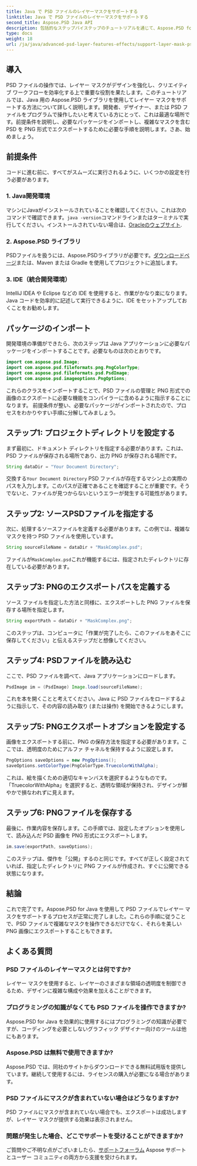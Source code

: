 ```yaml
---
title: Java で PSD ファイルのレイヤーマスクをサポートする
linktitle: Java で PSD ファイルのレイヤーマスクをサポートする
second_title: Aspose.PSD Java API
description: 包括的なステップバイステップのチュートリアルを通じて、Aspose.PSD for Java を使用して PSD ファイルでレイヤー マスクをサポートする方法を学習します。
type: docs
weight: 18
url: /ja/java/advanced-psd-layer-features-effects/support-layer-mask-psd-files/
---
```

## 導入
PSD ファイルの操作では、レイヤー マスクがデザインを強化し、クリエイティブ ワークフローを効率化する上で重要な役割を果たします。このチュートリアルでは、Java 用の Aspose.PSD ライブラリを使用してレイヤー マスクをサポートする方法について詳しく説明します。開発者、デザイナー、または PSD ファイルをプログラムで操作したいと考えている方にとって、これは最適な場所です。前提条件を説明し、必要なパッケージをインポートし、複雑なマスクを含む PSD を PNG 形式でエクスポートするために必要な手順を説明します。さあ、始めましょう。
## 前提条件
コードに進む前に、すべてがスムーズに実行されるように、いくつかの設定を行う必要があります。
### 1. Java開発環境
マシンにJavaがインストールされていることを確認してください。これは次のコマンドで確認できます。`java -version`コマンドラインまたはターミナルで実行してください。インストールされていない場合は、[Oracleのウェブサイト](https://www.oracle.com/java/technologies/javase-jdk11-downloads.html).
### 2. Aspose.PSD ライブラリ
PSDファイルを扱うには、Aspose.PSDライブラリが必要です。[ダウンロードページ](https://releases.aspose.com/psd/java/)または、Maven または Gradle を使用してプロジェクトに追加します。
### 3. IDE（統合開発環境）
IntelliJ IDEA や Eclipse などの IDE を使用すると、作業がかなり楽になります。Java コードを効率的に記述して実行できるように、IDE をセットアップしておくことをお勧めします。
## パッケージのインポート
開発環境の準備ができたら、次のステップは Java アプリケーションに必要なパッケージをインポートすることです。必要なものは次のとおりです。
```java
import com.aspose.psd.Image;
import com.aspose.psd.fileformats.png.PngColorType;
import com.aspose.psd.fileformats.psd.PsdImage;
import com.aspose.psd.imageoptions.PngOptions;
```
これらのクラスをインポートすることで、PSD ファイルの管理と PNG 形式での画像のエクスポートに必要な機能をコンパイラーに含めるように指示することになります。
前提条件が整い、必要なパッケージがインポートされたので、プロセスをわかりやすい手順に分解してみましょう。
## ステップ1: プロジェクトディレクトリを設定する

まず最初に、ドキュメント ディレクトリを指定する必要があります。これは、PSD ファイルが保存される場所であり、出力 PNG が保存される場所です。
```java
String dataDir = "Your Document Directory";
```
交換する`Your Document Directory` PSD ファイルが存在するマシン上の実際のパスを入力します。このパスが正確であることを確認することが重要です。そうでないと、ファイルが見つからないというエラーが発生する可能性があります。
## ステップ2: ソースPSDファイルを指定する

次に、処理するソースファイルを定義する必要があります。この例では、複雑なマスクを持つ PSD ファイルを使用しています。
```java
String sourceFileName = dataDir + "MaskComplex.psd";
```
ファイルが`MaskComplex.psd`これが機能するには、指定されたディレクトリに存在している必要があります。 
## ステップ3: PNGのエクスポートパスを定義する

ソース ファイルを指定した方法と同様に、エクスポートした PNG ファイルを保存する場所を指定します。
```java
String exportPath = dataDir + "MaskComplex.png";
```
このステップは、コンピュータに「作業が完了したら、このファイルをあそこに保存してください」と伝えるステップだと想像してください。
## ステップ4: PSDファイルを読み込む

ここで、PSD ファイルを調べて、Java アプリケーションにロードします。
```java
PsdImage im = (PsdImage) Image.load(sourceFileName);
```
これを本を開くことと考えてください。Java に PSD ファイルをロードするように指示して、その内容の読み取り (または操作) を開始できるようにします。
## ステップ5: PNGエクスポートオプションを設定する

画像をエクスポートする前に、PNG の保存方法を指定する必要があります。ここでは、透明度のためにアルファ チャネルを保持するように設定します。
```java
PngOptions saveOptions = new PngOptions();
saveOptions.setColorType(PngColorType.TruecolorWithAlpha);
```
これは、絵を描くための適切なキャンバスを選択するようなものです。「TruecolorWithAlpha」を選択すると、透明な領域が保持され、デザインが鮮やかで損なわれずに見えます。
## ステップ6: PNGファイルを保存する

最後に、作業内容を保存します。この手順では、設定したオプションを使用して、読み込んだ PSD 画像を PNG 形式にエクスポートします。
```java
im.save(exportPath, saveOptions);
```
このステップは、傑作を「公開」するのと同じです。すべてが正しく設定されていれば、指定したディレクトリに PNG ファイルが作成され、すぐに公開できる状態になります。
## 結論
これで完了です。Aspose.PSD for Java を使用して PSD ファイルでレイヤー マスクをサポートするプロセスが正常に完了しました。これらの手順に従うことで、PSD ファイルで複雑なマスクを操作できるだけでなく、それらを美しい PNG 画像にエクスポートすることもできます。 
## よくある質問
### PSD ファイルのレイヤーマスクとは何ですか?  
レイヤー マスクを使用すると、レイヤーのさまざまな領域の透明度を制御できるため、デザインに複雑な構成や効果を加えることができます。
### プログラミングの知識がなくても PSD ファイルを操作できますか?  
Aspose.PSD for Java を効果的に使用するにはプログラミングの知識が必要ですが、コーディングを必要としないグラフィック デザイナー向けのツールは他にもあります。
### Aspose.PSD は無料で使用できますか?  
Aspose.PSD では、同社のサイトからダウンロードできる無料試用版を提供しています。継続して使用するには、ライセンスの購入が必要になる場合があります。
### PSD ファイルにマスクが含まれていない場合はどうなりますか?  
PSD ファイルにマスクが含まれていない場合でも、エクスポートは成功しますが、レイヤー マスクが提供する効果は表示されません。
### 問題が発生した場合、どこでサポートを受けることができますか?  
ご質問やご不明な点がございましたら、[サポートフォーラム](https://forum.aspose.com/c/psd/34) Aspose サポートとユーザー コミュニティの両方から支援を受けられます。
